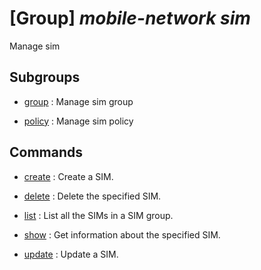 # [Group] _mobile-network sim_

Manage sim

## Subgroups

- [group](/Commands/mobile-network/sim/group/readme.md)
: Manage sim group

- [policy](/Commands/mobile-network/sim/policy/readme.md)
: Manage sim policy

## Commands

- [create](/Commands/mobile-network/sim/_create.md)
: Create a SIM.

- [delete](/Commands/mobile-network/sim/_delete.md)
: Delete the specified SIM.

- [list](/Commands/mobile-network/sim/_list.md)
: List all the SIMs in a SIM group.

- [show](/Commands/mobile-network/sim/_show.md)
: Get information about the specified SIM.

- [update](/Commands/mobile-network/sim/_update.md)
: Update a SIM.
